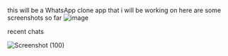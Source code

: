 this will be a WhatsApp clone app that i will be working on 
here are some screenshots so far 
![image](https://github.com/user-attachments/assets/8f600d78-7d9b-4073-b731-36be4a819d3c)

 recent chats 
 
![Screenshot (100)](https://github.com/user-attachments/assets/6ce7ab90-9a0f-4d20-bae5-ba8a2a681547)
